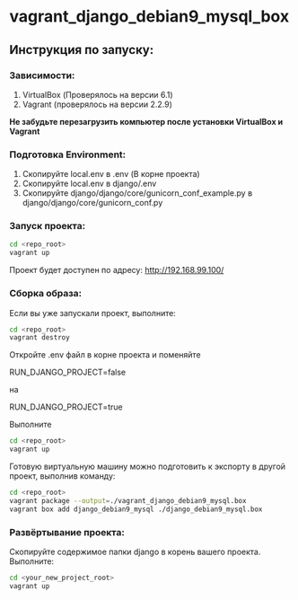 # vagrant_django_debian9_mysql_box

## Инструкция по запуску:

### Зависимости:
1. VirtualBox (Проверялось на версии 6.1)
2. Vagrant (проверялось на версии 2.2.9)

**Не забудьте перезагрузить компьютер после установки VirtualBox и Vagrant**

### Подготовка Environment:
1. Скопируйте local.env в .env (В корне проекта)
2. Скопируйте local.env в django/.env
3. Скопируйте django/django/core/gunicorn_conf_example.py в django/django/core/gunicorn_conf.py

### Запуск проекта:
```bash
cd <repo_root>
vagrant up
```

Проект будет доступен по адресу: http://192.168.99.100/

### Сборка образа:
Если вы уже запускали проект, выполните:
```bash
cd <repo_root>
vagrant destroy
```

Откройте .env файл в корне проекта и поменяйте

RUN_DJANGO_PROJECT=false

на

RUN_DJANGO_PROJECT=true

Выполните

```bash
cd <repo_root>
vagrant up
```

Готовую виртуальную машину можно подготовить к экспорту в другой проект, выполнив команду:
```bash
cd <repo_root>
vagrant package --output=./vagrant_django_debian9_mysql.box
vagrant box add django_debian9_mysql ./django_debian9_mysql.box
```

### Развёртывание проекта:
Скопируйте содержимое папки django в корень вашего проекта. Выполните:

```bash
cd <your_new_project_root>
vagrant up
```